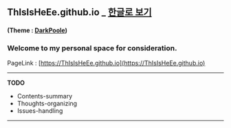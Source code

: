 ## ThIsIsHeEe.github.io _ [한글로 보기](/README.md)
#### (Theme : [DarkPoole](/DarkPoole.md))


### Welcome to my personal space for consideration.

PageLink : [https://ThIsIsHeEe.github.io](https://ThIsIsHeEe.github.io)

---

**TODO**

- Contents-summary
- Thoughts-organizing
- Issues-handling

---
